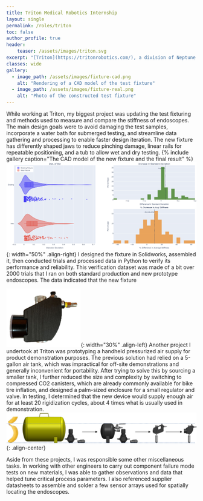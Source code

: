 ```yaml
---
title: Triton Medical Robotics Internship
layout: single
permalink: /roles/triton
toc: false
author_profile: true
header:
    teaser: /assets/images/triton.svg
excerpt: "[Triton](https://tritonrobotics.com/), a division of Neptune Medical, is working to make a robotically-controlled endoscope using Neptune's really cool [rigidizing technology](https://gipathfinder.com/technology/). I was lucky enough to work there over the summer of 2023, where I helped design and implement tests and equipment for use with flexible composite medical catheters."
classes: wide
gallery:
  - image_path: /assets/images/fixture-cad.png
    alt: "Rendering of a CAD model of the test fixture"
  - image_path: /assets/images/fixture-real.png
    alt: "Photo of the constructed test fixture"
---
```

While working at Triton, my biggest project was updating the test fixturing and methods used to measure and compare the stiffness of endoscopes. The main design goals were to avoid damaging the test samples, incorporate a water bath for submerged testing, and streamline data gathering and processing to enable faster design iteration. The new fixture has differently shaped jaws to reduce pinching damage, linear rails for repeatable positioning, and a tub to allow wet and dry testing. 
{% include gallery caption="The CAD model of the new fixture and the final result" %}
![image-right](/assets/images/fixture-stats.png){: width="50%" .align-right}
I designed the fixture in Solidworks, assembled it, then conducted trials and processed data in Python to verify its performance and reliability. This verification dataset was made of a bit over 2000 trials that I ran on both standard production and new prototype endoscopes. The data indicated that the new fixture 

![image-left](/assets/images/rigidizer.png){: width="30%" .align-left}
Another project I undertook at Triton was prototyping a handheld pressurized air supply for product demonstration purposes. The previous solution had relied on a 5-gallon air tank, which was impractical for off-site demonstrations and generally inconvenient for portability. After trying to solve this by sourcing a smaller tank, I further reduced the size and complexity by switching to compressed CO2 canisters, which are already commonly available for bike tire inflation, and designed a palm-sized enclosure for a small regulator and valve. In testing, I determined that the new device would supply enough air for at least 20 rigidization cycles, about 4 times what is usually used in demonstration.
![image-center](/assets/images/rigidizer-comparison.jpg){: .align-center}

Aside from these projects, I was responsible some other miscellaneous tasks. In working with other engineers to carry out component failure mode tests on new materials, I was able to gather observations and data that helped tune critical process parameters. I also referenced supplier datasheets to assemble and solder a few sensor arrays used for spatially locating the endoscopes.